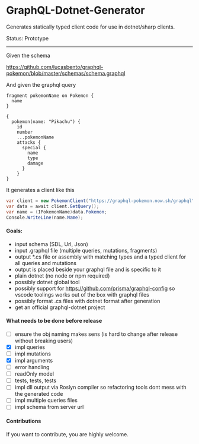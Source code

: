 # GraphQL-Dotnet-Generator

Generates statically typed client code for use in dotnet/sharp clients.

Status: Prototype

-----

Given the schema 

https://github.com/lucasbento/graphql-pokemon/blob/master/schemas/schema.graphql

And given the graphql query

```
fragment pokemonName on Pokemon {
  name
}

{
  pokemon(name: "Pikachu") {
    id
    number
    ...pokemonName
    attacks {
      special {
        name
        type
        damage
      }
    }
}
```

It generates a client like this

```c#
var client = new PokemonClient("https://graphql-pokemon.now.sh/graphql");
var data = await client.GetQuery();
var name = (IPokemonName)data.Pokemon;
Console.WriteLine(name.Name);
```

#### Goals:

* input schema (SDL, Url, Json)
* input .graphql file (multiple queries, mutations, fragments)
* output *.cs file or assembly with matching types and a typed client for all queries and mutations
* output is placed beside your graphql file and is specific to it
* plain dotnet (no node or npm required)
* possibly dotnet global tool
* possibly support for https://github.com/prisma/graphql-config so vscode toolings works out of the box with graphql files
* possibly format .cs files with dotnet format after generation
* get an official graphql-dotnet project

#### What needs to be done before release

* [ ] ensure the obj naming makes sens (is hard to change after release without breaking users)
* [x] impl queries
* [ ] impl mutations
* [x] impl arguments
* [ ] error handling
* [ ] readOnly model
* [ ] tests, tests, tests
* [ ] impl dll output via Roslyn compiler so refactoring tools dont mess with the generated code
* [ ] impl multiple queries files
* [ ] impl schema from server url

#### Contributions
If you want to contribute, you are highly welcome.
